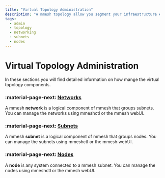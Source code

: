 ```yaml
---
title: "Virtual Topology Administration"
description: "A mmesh topology allow you segment your infraestructure environments. You can manage the networks, subnets and nodes using mmeshctl or the mmesh webUI."
tags:
  - admin
  - topology
  - networking
  - subnets
  - nodes
---
```


# Virtual Topology Administration

In these sections you will find detailed information on how mange the virtual topology components.

### :material-page-next: [Networks](adm-networks.md)

A mmesh **network** is a logical component of mmesh that groups subnets. You can manage the networks using mmeshctl or the mmesh webUI.

### :material-page-next: [Subnets](adm-subnets.md)

A mmesh **subnet** is a logical component of mmesh that groups nodes. You can manage the subnets using mmeshctl or the mmesh webUI.

### :material-page-next: [Nodes](adm-nodes.md)

A **node** is any system connected to a mmesh subnet. You can manage the nodes using mmeshctl or the mmesh webUI.